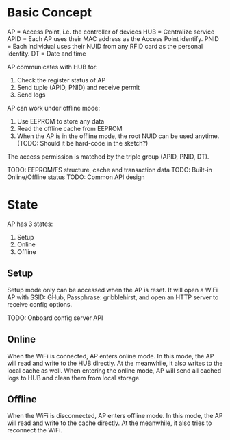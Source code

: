 Basic Concept
=============

AP = Access Point, i.e. the controller of devices
HUB = Centralize service
APID = Each AP uses their MAC address as the Access Point identify.
PNID = Each individual uses their NUID from any RFID card as the personal identity.
DT = Date and time

AP communicates with HUB for:
 1. Check the register status of AP
 2. Send tuple (APID, PNID) and receive permit
 3. Send logs

AP can work under offline mode:
 1. Use EEPROM to store any data
 2. Read the offline cache from EEPROM
 3. When the AP is in the offline mode, the root NUID can be used anytime. (TODO: Should it be hard-code in the sketch?)

The access permission is matched by the triple group (APID, PNID, DT).

TODO: EEPROM/FS structure, cache and transaction data
TODO: Built-in Online/Offline status
TODO: Common API design

State
=====

AP has 3 states:

 1. Setup
 2. Online
 3. Offline

Setup
-----

Setup mode only can be accessed when the AP is reset.
It will open a WiFi AP with SSID: GHub, Passphrase: gribblehirst, and open an HTTP server to receive config options.

TODO: Onboard config server API

Online
---------

When the WiFi is connected, AP enters online mode.
In this mode, the AP will read and write to the HUB directly.
At the meanwhile, it also writes to the local cache as well.
When entering the online mode, AP will send all cached logs to HUB and clean them from local storage.

Offline
---------

When the WiFi is disconnected, AP enters offline mode.
In this mode, the AP will read and write to the cache directly.
At the meanwhile, it also tries to reconnect the WiFi.

